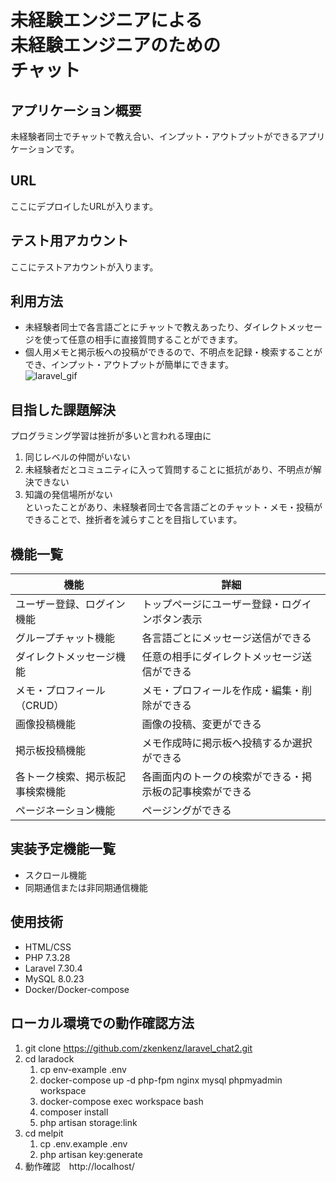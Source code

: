 # 未経験エンジニアによる<br>未経験エンジニアのための<br>チャット
## アプリケーション概要
未経験者同士でチャットで教え合い、インプット・アウトプットができるアプリケーションです。<br>
## URL
ここにデプロイしたURLが入ります。
## テスト用アカウント
ここにテストアカウントが入ります。
## 利用方法
- 未経験者同士で各言語ごとにチャットで教えあったり、ダイレクトメッセージを使って任意の相手に直接質問することができます。　<br>
- 個人用メモと掲示板への投稿ができるので、不明点を記録・検索することができ、インプット・アウトプットが簡単にできます。　<br>
![laravel_gif](https://user-images.githubusercontent.com/76867234/118641353-03a68200-b815-11eb-8670-b9635c5c24e2.gif)

## 目指した課題解決
プログラミング学習は挫折が多いと言われる理由に <br>
1. 同じレベルの仲間がいない <br>
2. 未経験者だとコミュニティに入って質問することに抵抗があり、不明点が解決できない <br>
3. 知識の発信場所がない <br>
といったことがあり、未経験者同士で各言語ごとのチャット・メモ・投稿ができることで、挫折者を減らすことを目指しています。
## 機能一覧
機能 | 詳細 
-|-
ユーザー登録、ログイン機能 | トップページにユーザー登録・ログインボタン表示
グループチャット機能 | 各言語ごとにメッセージ送信ができる
ダイレクトメッセージ機能 | 任意の相手にダイレクトメッセージ送信ができる
メモ・プロフィール（CRUD） | メモ・プロフィールを作成・編集・削除ができる
画像投稿機能 | 画像の投稿、変更ができる
掲示板投稿機能 | メモ作成時に掲示板へ投稿するか選択ができる
各トーク検索、掲示板記事検索機能 | 各画面内のトークの検索ができる・掲示板の記事検索ができる
ページネーション機能 | ページングができる
## 実装予定機能一覧
- スクロール機能
- 同期通信または非同期通信機能
## 使用技術
- HTML/CSS
- PHP 7.3.28
- Laravel 7.30.4
- MySQL 8.0.23
- Docker/Docker-compose
## ローカル環境での動作確認方法
1. git clone https://github.com/zkenkenz/laravel_chat2.git
1. cd laradock
    1. cp env-example .env
    2. docker-compose up -d php-fpm nginx mysql phpmyadmin workspace
    3. docker-compose exec workspace bash
    4. composer install
    5. php artisan storage:link
1. cd melpit 
    1. cp .env.example .env
    2. php artisan key:generate
1. 動作確認　http://localhost/
